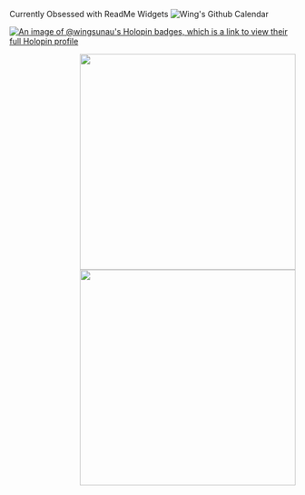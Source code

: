 Currently Obsessed with ReadMe Widgets
![Wing's Github Calendar](https://github-3d-contribution-calendar.vercel.app/api?username=WingSunAu)

[![An image of @wingsunau's Holopin badges, which is a link to view their full Holopin profile](https://holopin.me/wingsunau)](https://holopin.io/@wingsunau)

<img align='right' src="(https://holopin.me/wingsunau)](https://holopin.io/@wingsunau)" width="380">
<img align='right' src="https://github-readme-stats.vercel.app/api?username=WingSunAu&show_icons=true&theme=dark" width="380">
